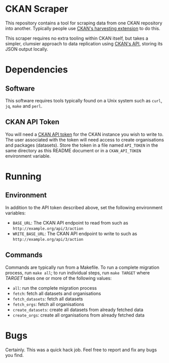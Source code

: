 # CKAN Scraper

This repository contains a tool for scraping data from one CKAN
repository into another.  Typically people use [CKAN's harvesting
extension](https://github.com/ckan/ckanext-harvest/) to do this.

This scraper requires no extra tooling within CKAN itself, but takes a
simpler, clumsier approach to data replication using [CKAN's
API](https://docs.ckan.org/en/latest/api/), storing its JSON output
locally.

# Dependencies

## Software

This software requires tools typically found on a Unix system such as
`curl`, `jq`, `make` and `perl`.

## CKAN API Token

You will need a [CKAN API
token](https://docs.ckan.org/en/latest/api/#authentication-and-api-tokens)
for the CKAN instance you wish to write to.  The user associated with
the token will need access to create organisations and packages
(datasets).  Store the token in a file named `API_TOKEN` in the same
directory as this README document or in a `CKAN_API_TOKEN` environment
variable.

# Running

## Environment

In addition to the API token described above, set the following
environment variables:

- `BASE_URL`: The CKAN API endpoint to read from such as
  `http://example.org/api/3/action`
- `WRITE_BASE_URL`: The CKAN API endpoint to write to such as
  `http://example.org/api/3/action`

## Commands

Commands are typically run from a Makefile.  To run a complete migration
process, run `make all`; to run individual steps, run `make TARGET`
where _TARGET_ takes one or more of the following values:

- `all`: run the complete migration process
- `fetch`: fetch all datasets and organisations
- `fetch_datasets`: fetch all datasets
- `fetch_orgs`: fetch all organisations
- `create_datasets`: create all datasets from already fetched data
- `create_orgs`: create all organisations from already fetched data

# Bugs

Certainly.  This was a quick hack job.  Feel free to report and fix any
bugs you find.
